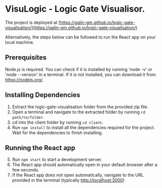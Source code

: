 # VisuLogic - Logic Gate Visualisor.

The project is deployed at [https://galin-gm.github.io/logic-gate-visualisation/](https://galin-gm.github.io/logic-gate-visualisation/)

Alternatively, the steps below can be followed to run the React app on your local machine.

## Prerequisites

Node.js is required. You can check if it is installed by running 'node -v' or 'node --version' in a terminal. If it is not installed, you can download it from https://nodejs.org/.

## Installing Dependencies

1. Extract the logic-gate-visualisation folder from the provided zip file.
2. Open a terminal and navigate to the extracted folder by running `cd path/to/folder`.
3. cd into the client folder by running `cd client`.
4. Run `npm install` to install all the dependencies required for the project. Wait for the dependencies to finish installing. 

## Running the React app

5. Run `npm start` to start a development server.
6. The React app should automatically open in your default browser after a few seconds.
7. If the React app does not open automatically, navigate to the URL provided in the terminal (typically [http://localhost:3000](http://localhost:3000))